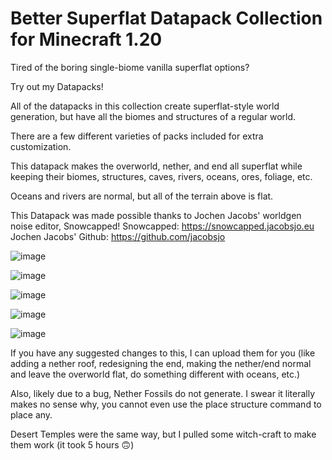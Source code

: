 # Better Superflat Datapack Collection for Minecraft 1.20

Tired of the boring single-biome vanilla superflat options?

Try out my Datapacks!

All of the datapacks in this collection create superflat-style world generation, but have all the biomes and structures of a regular world.

There are a few different varieties of packs included for extra customization. 



This datapack makes the overworld, nether, and end all superflat while keeping their biomes, structures, caves, rivers, oceans, ores, foliage, etc.

Oceans and rivers are normal, but all of the terrain above is flat.

This Datapack was made possible thanks to Jochen Jacobs' worldgen noise editor, Snowcapped!
Snowcapped: https://snowcapped.jacobsjo.eu
Jochen Jacobs' Github: https://github.com/jacobsjo

![image](https://github.com/Quidvio/Better-Superflat/assets/105707614/25ddc01a-0c9f-4274-9f9b-45a6c1b4b16e)

![image](https://github.com/Quidvio/Better-Superflat/assets/105707614/464efe27-a953-4321-b763-cd4f62c72590)

![image](https://github.com/Quidvio/Better-Superflat/assets/105707614/4009b334-2bd9-496f-a169-99d131e7382d)

![image](https://github.com/Quidvio/Better-Superflat/assets/105707614/9b2e85d0-8783-42af-a372-0487639c9657)

![image](https://github.com/Quidvio/Better-Superflat/assets/105707614/77f79ee2-708a-487a-8010-b7bdeccedba9)

If you have any suggested changes to this, I can upload them for you (like adding a nether roof, redesigning the end, making the nether/end normal and leave the overworld flat, do something different with oceans, etc.)

Also, likely due to a bug, Nether Fossils do not generate. I swear it literally makes no sense why, you cannot even use the place structure command to place any. 

Desert Temples were the same way, but I pulled some witch-craft to make them work (it took 5 hours 🙃)
